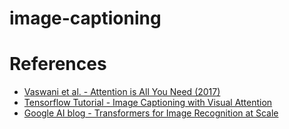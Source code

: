 # image-captioning

# References
- [Vaswani et al. - Attention is All You Need (2017)](https://arxiv.org/abs/1706.03762)
- [Tensorflow Tutorial - Image Captioning with Visual Attention](https://www.tensorflow.org/tutorials/text/image_captioning)
- [Google AI blog - Transformers for Image Recognition at Scale](https://ai.googleblog.com/2020/12/transformers-for-image-recognition-at.html)

